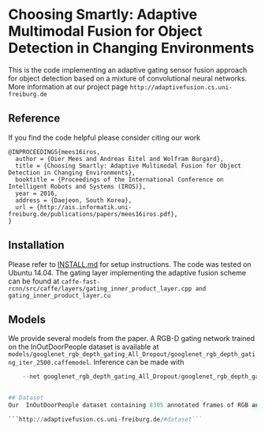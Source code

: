 # Choosing Smartly: Adaptive Multimodal Fusion for Object Detection in Changing Environments

This is the code implementing an adaptive gating sensor fusion approach for object detection based on a mixture of convolutional neural networks. More information at our project page ```http://adaptivefusion.cs.uni-freiburg.de```

## Reference
If you find the code helpful please consider citing our work 
```
@INPROCEEDINGS{mees16iros,
  author = {Oier Mees and Andreas Eitel and Wolfram Burgard},
  title = {Choosing Smartly: Adaptive Multimodal Fusion for Object Detection in Changing Environments},
  booktitle = {Proceedings of the International Conference on Intelligent Robots and Systems (IROS)},
  year = 2016,
  address = {Daejeon, South Korea},
  url = {http://ais.informatik.uni-freiburg.de/publications/papers/mees16iros.pdf},
}
```

## Installation
Please refer to [INSTALL.md](INSTALL.md) for setup instructions. The code was tested on Ubuntu 14.04. 
The gating layer implementing the adaptive fusion scheme can be found at ```caffe-fast-rcnn/src/caffe/layers/gating_inner_product_layer.cpp and gating_inner_product_layer.cu ```

## Models
We provide several models from the paper. A RGB-D gating network trained on the InOutDoorPeople dataset is available at ```models/googlenet_rgb_depth_gating_All_Dropout/googlenet_rgb_depth_gating_iter_2500.caffemodel```. 
Inference can be made with

``` ./tools/test_net.py --gpu 1 --def models/googlenet_rgb_depth_gating_All_Dropout/deploy.prototxt \
	--net googlenet_rgb_depth_gating_All_Dropout/googlenet_rgb_depth_gating_iter_2500.caffemodel --cfg experiments/cfgs/day_night.yml ```


## Dataset
Our  InOutDoorPeople dataset containing 8305 annotated frames of RGB and Depth data can be found at 

```http://adaptivefusion.cs.uni-freiburg.de/#dataset```
